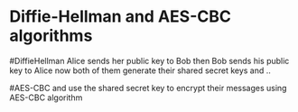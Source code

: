 # Diffie-Hellman and AES-CBC algorithms

#DiffieHellman
Alice sends her public key to Bob
then Bob sends his public key to Alice
now both of them generate their shared secret keys and ..

#AES-CBC
and use the shared secret key to encrypt their messages using AES-CBC algorithm
